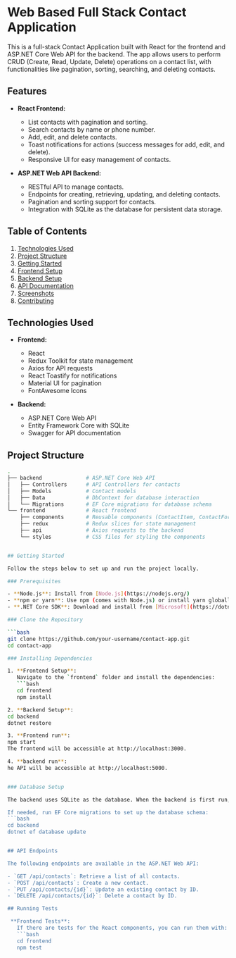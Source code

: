 # Web Based Full Stack Contact Application

This is a full-stack Contact  Application built with React for the frontend and ASP.NET Core Web API for the backend. The app allows users to perform CRUD (Create, Read, Update, Delete) operations on a contact list, with functionalities like pagination, sorting, searching, and deleting contacts.

## Features

- **React Frontend:**
  - List contacts with pagination and sorting.
  - Search contacts by name or phone number.
  - Add, edit, and delete contacts.
  - Toast notifications for actions (success messages for add, edit, and delete).
  - Responsive UI for easy management of contacts.

- **ASP.NET Web API Backend:**
  - RESTful API to manage contacts.
  - Endpoints for creating, retrieving, updating, and deleting contacts.
  - Pagination and sorting support for contacts.
  - Integration with SQLite as the database for persistent data storage.
  
## Table of Contents

1. [Technologies Used](#technologies-used)
2. [Project Structure](#project-structure)
3. [Getting Started](#getting-started)
4. [Frontend Setup](#frontend-setup)
5. [Backend Setup](#backend-setup)
6. [API Documentation](#api-documentation)
7. [Screenshots](#screenshots)
8. [Contributing](#contributing)

## Technologies Used

- **Frontend:**
  - React
  - Redux Toolkit for state management
  - Axios for API requests
  - React Toastify for notifications
  - Material UI for pagination
  - FontAwesome Icons

- **Backend:**
  - ASP.NET Core Web API
  - Entity Framework Core with SQLite
  - Swagger for API documentation

## Project Structure

```bash
.
├── backend              # ASP.NET Core Web API
│   ├── Controllers      # API Controllers for contacts
│   ├── Models           # Contact models
│   ├── Data             # DbContext for database interaction
│   └── Migrations       # EF Core migrations for database schema
└── frontend             # React frontend
    ├── components       # Reusable components (ContactItem, ContactForm, etc.)
    ├── redux            # Redux slices for state management
    ├── api              # Axios requests to the backend
    └── styles           # CSS files for styling the components


## Getting Started

Follow the steps below to set up and run the project locally.

### Prerequisites

- **Node.js**: Install from [Node.js](https://nodejs.org/)
- **npm or yarn**: Use npm (comes with Node.js) or install yarn globally
- **.NET Core SDK**: Download and install from [Microsoft](https://dotnet.microsoft.com/download)

### Clone the Repository

```bash
git clone https://github.com/your-username/contact-app.git
cd contact-app

### Installing Dependencies

1. **Frontend Setup**:
   Navigate to the `frontend` folder and install the dependencies:
   ```bash
   cd frontend
   npm install

2. **Backend Setup**:
cd backend
dotnet restore

3. **Frontend run**:
npm start
The frontend will be accessible at http://localhost:3000.

4. **backend run**:
he API will be accessible at http://localhost:5000.


### Database Setup

The backend uses SQLite as the database. When the backend is first run, the database will be automatically created if it doesn't exist.

If needed, run EF Core migrations to set up the database schema:
```bash
cd backend
dotnet ef database update


## API Endpoints

The following endpoints are available in the ASP.NET Web API:

- `GET /api/contacts`: Retrieve a list of all contacts.
- `POST /api/contacts`: Create a new contact.
- `PUT /api/contacts/{id}`: Update an existing contact by ID.
- `DELETE /api/contacts/{id}`: Delete a contact by ID.

## Running Tests

 **Frontend Tests**:
   If there are tests for the React components, you can run them with:
   ```bash
   cd frontend
   npm test
